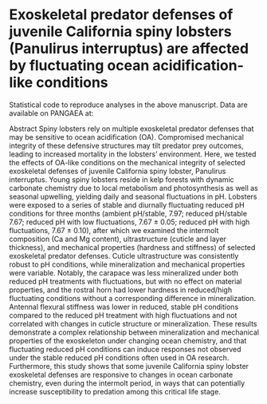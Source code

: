 # Exoskeletal predator defenses of juvenile California spiny lobsters (Panulirus interruptus) are affected by fluctuating ocean acidification-like conditions

Statistical code to reproduce analyses in the above manuscript. Data are available on PANGAEA at: 

Abstract
Spiny lobsters rely on multiple exoskeletal predator defenses that may be sensitive to ocean
acidification (OA). Compromised mechanical integrity of these defensive structures may tilt predator
prey outcomes, leading to increased mortality in the lobsters’ environment. Here, we tested the effects of
OA-like conditions on the mechanical integrity of selected exoskeletal defenses of juvenile California
spiny lobster, Panulirus interruptus. Young spiny lobsters reside in kelp forests with dynamic carbonate
chemistry due to local metabolism and photosynthesis as well as seasonal upwelling, yielding daily and
seasonal fluctuations in pH. Lobsters were exposed to a series of stable and diurnally fluctuating reduced
pH conditions for three months (ambient pH/stable, 7.97; reduced pH/stable 7.67; reduced pH with low
fluctuations, 7.67 ± 0.05; reduced pH with high fluctuations, 7.67 ± 0.10), after which we examined the
intermolt composition (Ca and Mg content), ultrastructure (cuticle and layer thickness), and mechanical
properties (hardness and stiffness) of selected exoskeletal predator defenses. Cuticle ultrastructure was
consistently robust to pH conditions, while mineralization and mechanical properties were variable.
Notably, the carapace was less mineralized under both reduced pH treatments with fluctuations, but with
no effect on material properties, and the rostral horn had lower hardness in reduced/high fluctuating
conditions without a corresponding difference in mineralization. Antennal flexural stiffness was lower in
reduced, stable pH conditions compared to the reduced pH treatment with high fluctuations and not
correlated with changes in cuticle structure or mineralization. These results demonstrate a complex
relationship between mineralization and mechanical properties of the exoskeleton under changing ocean
chemistry, and that fluctuating reduced pH conditions can induce responses not observed under the stable
reduced pH conditions often used in OA research. Furthermore, this study shows that some juvenile
California spiny lobster exoskeletal defenses are responsive to changes in ocean carbonate chemistry,
even during the intermolt period, in ways that can potentially increase susceptibility to predation among
this critical life stage.
